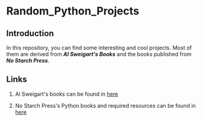 # Random_Python_Projects

## Introduction

In this repository, you can find some interesting and cool projects. Most of them are derived from ***Al Sweigart's Books*** and the books published from ***No Starch Press***.

## Links

1. Al Sweigart's books can be found in [here](https://inventwithpython.com/)

2. No Starch Press's Python books and required resources can be found in [here](https://nostarch.com/catalog/python)